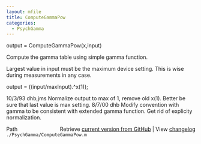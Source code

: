 ```yaml
---
layout: mfile
title: ComputeGammaPow
categories:
  - PsychGamma
---
```


output = ComputeGammaPow\(x,input\)

Compute the gamma table using simple gamma function.

Largest value in input must be the maximum device
setting.  This is wise during measurements in
any case.

output = \(\(input/maxInput\).^x\(1\)\);

10/3/93  dhb,jms  Normalize output to max of 1, remove old x\(1\).
                  Better be sure that last value is max setting.
8/7/00   dhb      Modify convention with gamma to be consistent
                  with extended gamma function.
                  Get rid of explicity normalization.


<div class="code_header" style="text-align:right;">
  <span style="float:left;">Path&nbsp;&nbsp;</span> <span class="counter">Retrieve <a href=
  "https://raw.github.com/Psychtoolbox-3/Psychtoolbox-3/beta/./PsychGamma/ComputeGammaPow.m">current version from GitHub</a> | View <a href=
  "https://github.com/Psychtoolbox-3/Psychtoolbox-3/commits/beta/./PsychGamma/ComputeGammaPow.m">changelog</a></span>
</div>
<div class="code">
  <code>./PsychGamma/ComputeGammaPow.m</code>
</div>
